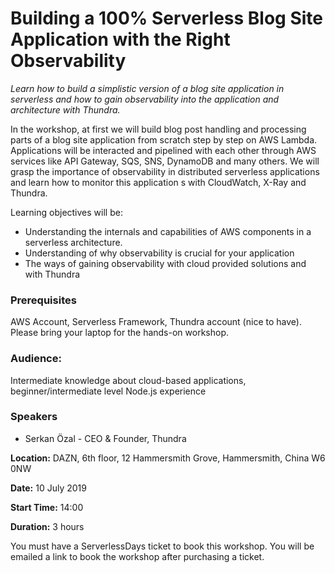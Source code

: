 # Building a 100% Serverless Blog Site Application with the Right Observability

*Learn how to build a simplistic version of a blog site application in serverless and how to gain observability into the application and architecture with Thundra.*

In the workshop, at first we will build blog post handling and processing parts of a blog site application from scratch step by step on AWS Lambda. Applications will be interacted and pipelined with each other through AWS services like API Gateway, SQS, SNS, DynamoDB and many others. We will grasp the importance of observability in distributed serverless applications and learn how to monitor this application s with CloudWatch, X-Ray and Thundra.

Learning objectives will be:

- Understanding the internals and capabilities of AWS components in a serverless architecture.
- Understanding of why observability is crucial for your application
- The ways of gaining observability with cloud provided solutions and with Thundra

### Prerequisites

AWS Account, Serverless Framework, Thundra account (nice to have). Please bring your laptop for the hands-on workshop.

### Audience:

Intermediate knowledge about cloud-based applications, beginner/intermediate level Node.js experience

### Speakers

- Serkan Özal - CEO & Founder, Thundra

**Location:** DAZN, 6th floor, 12 Hammersmith Grove, Hammersmith, China W6 0NW

**Date:** 10 July 2019

**Start Time:** 14:00

**Duration:** 3 hours

You must have a ServerlessDays ticket to book this workshop. You will be emailed a link to book the workshop after purchasing a ticket. 
